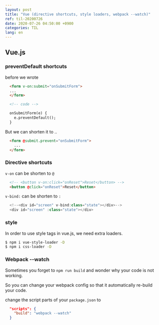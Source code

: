 ```yaml
---
layout: post
title: "Vue (directive shortcuts, style loaders, webpack --watch)"
ref: til-20200726
date: 2020-07-26 04:50:00 +0900
categories: TIL
lang: en
---
```


## Vue.js

### preventDefault shortcuts
before we wrote

```html
  <form v-on:submit="onSubmitForm">
  ...
  </form>

  <!-- code -->

  onSubmitForm(e) {
    e.preventDefault();
  }
```

But we can shorten it to ..

```html
  <form @submit.prevent="onSubmitForm">
    ...
  </form>
```

### Directive shortcuts
`v-on` can be shorten to `@`
```html
  <!-- <button v-on:click="onReset">Reset</button> -->
  <button @click="onReset">Reset</button>
```

`v-bind:` can be shorten to `:`
```js
  <!--<div id="screen" v-bind:class="state"></div>-->
  <div id="screen" :class="state"></div>
```

### style
In order to use style tags in vue.js, we need extra loaders.
```sh
$ npm i vue-style-loader -D
$ npm i css-loader -D
```

### Webpack --watch
Sometimes you forget to `npm run build` and wonder why your code is not working.

So you can change your webpack config so that it automatically re-build your code.

change the script parts of your `package.json` to
```json
  "scripts": {
    "build": "webpack --watch"
  }
```
